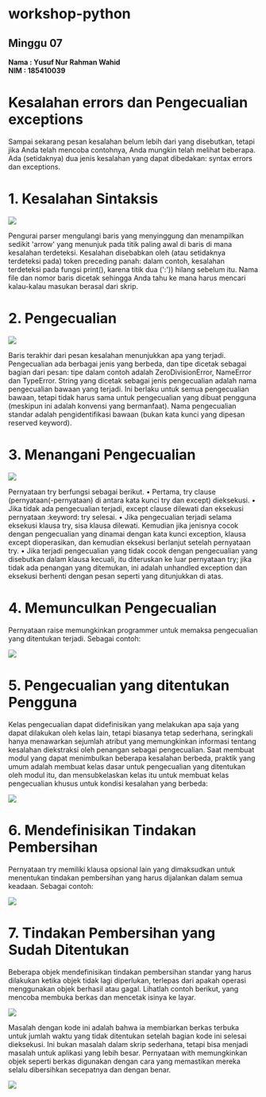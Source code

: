 # workshop-python
<h2>Minggu 07</h2>
<b>Nama : Yusuf Nur Rahman Wahid</b></br>
<b>NIM : 185410039</b>

# Kesalahan errors dan Pengecualian exceptions
Sampai sekarang pesan kesalahan belum lebih dari yang disebutkan, tetapi jika Anda telah mencoba contohnya, Anda mungkin telah melihat beberapa. Ada (setidaknya) dua jenis kesalahan yang dapat dibedakan: syntax errors dan exceptions.

# 1. Kesalahan Sintaksis
<img src="https://github.com/yusufnrw13/workshop-python/blob/master/Minggu06/gambar/gambar1.jpg"/>

Pengurai parser mengulangi baris yang menyinggung dan menampilkan sedikit 'arrow' yang menunjuk pada titik paling awal di baris di mana kesalahan terdeteksi. Kesalahan disebabkan oleh (atau setidaknya terdeteksi pada) token preceding panah: dalam contoh, kesalahan terdeteksi pada fungsi print(), karena titik dua (':')) hilang sebelum itu. Nama file dan nomor baris dicetak sehingga Anda tahu ke mana harus mencari kalau-kalau masukan berasal dari skrip.

# 2. Pengecualian
<img src="https://github.com/yusufnrw13/workshop-python/blob/master/Minggu06/gambar/gambar2.jpg"/>

Baris terakhir dari pesan kesalahan menunjukkan apa yang terjadi. Pengecualian ada berbagai jenis yang berbeda, dan tipe dicetak sebagai bagian dari pesan: tipe dalam contoh adalah ZeroDivisionError, NameError dan TypeError. String yang dicetak sebagai jenis pengecualian adalah nama pengecualian bawaan yang terjadi. Ini berlaku untuk semua pengecualian bawaan, tetapi tidak harus sama untuk pengecualian yang dibuat pengguna (meskipun ini adalah konvensi yang bermanfaat). Nama pengecualian standar adalah pengidentifikasi bawaan (bukan kata kunci yang dipesan reserved keyword).

# 3. Menangani Pengecualian
<img src="https://github.com/yusufnrw13/workshop-python/blob/master/Minggu06/gambar/gambar3.jpg"/>

Pernyataan try berfungsi sebagai berikut.
•	Pertama, try clause (pernyataan(-pernyataan) di antara kata kunci try dan except) dieksekusi.
•	Jika tidak ada pengecualian terjadi, except clause dilewati dan eksekusi pernyataan :keyword: try selesai.
•	Jika pengecualian terjadi selama eksekusi klausa try, sisa klausa dilewati. Kemudian jika jenisnya cocok dengan pengecualian yang dinamai dengan kata kunci exception, klausa except dioperasikan, dan kemudian eksekusi berlanjut setelah pernyataan try.
•	Jika terjadi pengecualian yang tidak cocok dengan pengecualian yang disebutkan dalam klausa kecuali, itu diteruskan ke luar pernyataan try; jika tidak ada penangan yang ditemukan, ini adalah unhandled exception dan eksekusi berhenti dengan pesan seperti yang ditunjukkan di atas.

# 4. Memunculkan Pengecualian
Pernyataan raise memungkinkan programmer untuk memaksa pengecualian yang ditentukan terjadi. Sebagai contoh:

<img src="https://github.com/yusufnrw13/workshop-python/blob/master/Minggu06/gambar/gambar4.jpg"/>

# 5. Pengecualian yang ditentukan Pengguna
Kelas pengecualian dapat didefinisikan yang melakukan apa saja yang dapat dilakukan oleh kelas lain, tetapi biasanya tetap sederhana, seringkali hanya menawarkan sejumlah atribut yang memungkinkan informasi tentang kesalahan diekstraksi oleh penangan sebagai pengecualian. Saat membuat modul yang dapat menimbulkan beberapa kesalahan berbeda, praktik yang umum adalah membuat kelas dasar untuk pengecualian yang ditentukan oleh modul itu, dan mensubkelaskan kelas itu untuk membuat kelas pengecualian khusus untuk kondisi kesalahan yang berbeda:

<img src="https://github.com/yusufnrw13/workshop-python/blob/master/Minggu06/gambar/gambar5.jpg"/>

# 6. Mendefinisikan Tindakan Pembersihan
Pernyataan try memiliki klausa opsional lain yang dimaksudkan untuk menentukan tindakan pembersihan yang harus dijalankan dalam semua keadaan. Sebagai contoh:

<img src="https://github.com/yusufnrw13/workshop-python/blob/master/Minggu06/gambar/gambar6.jpg"/>

# 7. Tindakan Pembersihan yang Sudah Ditentukan
Beberapa objek mendefinisikan tindakan pembersihan standar yang harus dilakukan ketika objek tidak lagi diperlukan, terlepas dari apakah operasi menggunakan objek berhasil atau gagal. Lihatlah contoh berikut, yang mencoba membuka berkas dan mencetak isinya ke layar.

<img src="https://github.com/yusufnrw13/workshop-python/blob/master/Minggu06/gambar/gambar7.jpg"/>

Masalah dengan kode ini adalah bahwa ia membiarkan berkas terbuka untuk jumlah waktu yang tidak ditentukan setelah bagian kode ini selesai dieksekusi. Ini bukan masalah dalam skrip sederhana, tetapi bisa menjadi masalah untuk aplikasi yang lebih besar. Pernyataan with memungkinkan objek seperti berkas digunakan dengan cara yang memastikan mereka selalu dibersihkan secepatnya dan dengan benar.

<img src="https://github.com/yusufnrw13/workshop-python/blob/master/Minggu06/gambar/gambar8.jpg"/>

